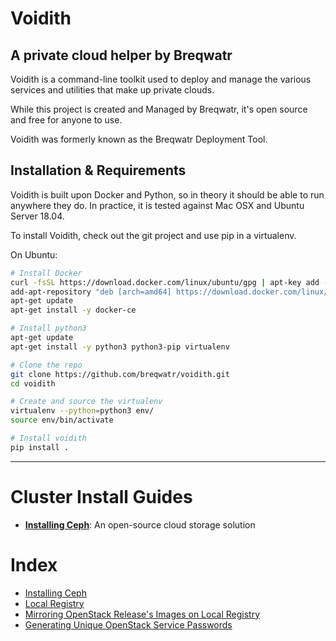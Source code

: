 # Voidith
## A private cloud helper by Breqwatr

Voidith is a command-line toolkit used to deploy and manage the various services and
utilities that make up private clouds.

While this project is created and Managed by Breqwatr, it's open source and free for
anyone to use.

Voidith was formerly known as the Breqwatr Deployment Tool.


## Installation & Requirements

Voidith is built upon Docker and Python, so in theory it should be able to run anywhere
they do. In practice, it is tested against Mac OSX and Ubuntu Server 18.04.

To install Voidith, check out the git project and use pip in a virtualenv.

On Ubuntu:

```bash
# Install Docker
curl -fsSL https://download.docker.com/linux/ubuntu/gpg | apt-key add -
add-apt-repository "deb [arch=amd64] https://download.docker.com/linux/ubuntu bionic stable"
apt-get update
apt-get install -y docker-ce

# Install python3
apt-get update
apt-get install -y python3 python3-pip virtualenv

# Clone the repo
git clone https://github.com/breqwatr/voidith.git
cd voidith

# Create and source the virtualenv
virtualenv --python=python3 env/
source env/bin/activate

# Install voidith
pip install .
```
---


# Cluster Install Guides

- [**Installing Ceph**](/ceph-install.html):
  An open-source cloud storage solution


# Index

- [Installing Ceph](/ceph-install.html)
- [Local Registry](/registry.html)
- [Mirroring OpenStack Release's Images on Local Registry](openstack-registry-mirror.html)
- [Generating Unique OpenStack Service Passwords](openstack-kolla-passwords.htlm)
